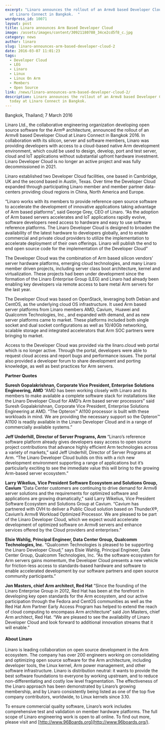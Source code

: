 ```yaml
---
excerpt: "Linaro announces the rollout of an Armv8 based Developer Cloud today
  at Linaro Connect in Bangkok.  "
wordpress_id: 10071
layout: post
title: Linaro announces Arm Based Developer Cloud
image: /assets/images/content/30921180788_34ce2cd5f8_c.jpg
category: news
author: linaro
slug: linaro-announces-arm-based-developer-cloud-2
date: 2016-03-07 11:01:23
tags:
  - Developer Cloud
  - LEG
  - Linaro
  - Linux
  - Linux On Arm
  - Members
  - Open Source
link: /news/linaro-announces-arm-based-developer-cloud-2/
description: Linaro announces the rollout of an Armv8 based Developer Cloud
  today at Linaro Connect in Bangkok.
---
```

Bangkok, Thailand; 7 March 2016

Linaro Ltd., the collaborative engineering organization developing open source software for the Arm® architecture, announced the rollout of an Armv8 based Developer Cloud at Linaro Connect in Bangkok 2016. In collaboration with its silicon, server and software members, Linaro was providing developers with access to a cloud-based native Arm development environment, which could be used to design, develop, port and test server, cloud and IoT applications without substantial upfront hardware investment. Linaro Developer Cloud is no longer an active project and was fully decommissioned in 2021. 

Linaro established two Developer Cloud facilities, one based in Cambridge, UK and the second based in Austin, Texas. Over time the Developer Cloud expanded through participating Linaro member and member partner data-centers providing cloud regions in China, North America and Europe.

“Linaro works with its members to provide reference open source software to accelerate the development of innovative applications taking advantage of Arm based platforms”, said George Grey, CEO of Linaro. “As the adoption of Arm based servers accelerates and IoT applications rapidly evolve, software developers need access to hardware and easy to use software reference platforms. The Linaro Developer Cloud is designed to broaden the availability of the latest hardware to developers globally, and to enable commercial and private cloud providers to utilize the implementation to accelerate deployment of their own offerings. Linaro will publish the end to end open source code for the implementation of the Developer Cloud”

The Developer Cloud was the combination of Arm based silicon vendors’ server hardware platforms, emerging cloud technologies, and many Linaro member driven projects, including server class boot architecture, kernel and virtualization. These projects had been under development since the formation of the Linaro Enterprise Group (LEG) and Linaro had already been enabling key developers via remote access to bare metal Arm servers for the last year.

The Developer Cloud was based on OpenStack, leveraging both Debian and CentOS, as the underlying cloud OS infrastructure. It used Arm based server platforms from Linaro members AMD, Cavium,  Huawei and Qualcomm Technologies, Inc., and expanded with demand, and as new server platforms came to market. These platforms included both single socket and dual socket configurations as well as 10/40Gb networking, scalable storage and integrated accelerators that Arm SOC partners were bringing to market.

Access to the Developer Cloud was provided via the linaro.cloud web portal which is no longer active. Through the portal, developers were able to request cloud access and report bugs and performance issues. The portal also provided a developer forum to share development and porting knowledge, as well as best practices for Arm servers.

**Partner Quotes**

**Suresh Gopalakrishnan, Corporate Vice President, Enterprise Solutions Engineering, AMD**
“AMD has been working closely with Linaro and its members to make available a complete software stack for installations like the Linaro Developer Cloud for AMD’s Arm based server processors” said Suresh Gopalakrishnan, Corporate Vice President, Enterprise Solutions Engineering at AMD. “The Opteron™ A1100 processor is built with these workloads in mind. We are providing the necessary support so the Opteron™ A1100 is readily available in the Linaro Developer Cloud and in a range of commercially available systems.”

**Jeff Underhill,** **Director of Server Programs, Arm**
“Linaro’s reference software platform already gives developers easy access to open source project contributions that advance highly efficient Arm technologies across a variety of markets,” said Jeff Underhill, Director of Server Programs at Arm. “The Linaro Developer Cloud builds on this with a rich new development environment supporting a range of applications but it’s particularly exciting to see the immediate value this will bring to the growing Arm-based server ecosystem.”

**Larry Wikelius, Vice President Software Ecosystem and Solutions Group, Cavium**
“Data Center customers are continuing to drive demand for Armv8 server solutions and the requirements for optimized software and applications are growing dramatically," said Larry Wikelius, Vice President Software Ecosystem and Solutions Group at Cavium. “Cavium has partnered with OVH to deliver a Public Cloud solution based on ThunderX®, Cavium’s Armv8 Workload Optimized Processor. We are pleased to be part of the Linaro Developer Cloud, which we expect would accelerate development of optimized software on Armv8 servers and enhance services offered by the Cloud providers and enterprises.”

**Elsie Wahlig, Principal Engineer, Data Center Group, Qualcomm Technologies, Inc.**
“Qualcomm Technologies is pleased to be supporting the Linaro Developer Cloud,” says Elsie Wahlig, Principal Engineer, Data Center Group, Qualcomm Technologies, Inc. “As the software ecosystem for Arm servers gains momentum, the Developer Cloud presents a new vehicle for friction-less access to standards-based hardware and software to enable accelerated development by our software partners and open source community participants.”

**Jon Masters, chief Arm architect, Red Hat**
“Since the founding of the Linaro Enterprise Group in 2012, Red Hat has been at the forefront in developing key open standards for the Arm ecosystem, and our active participation through the Fedora and CentOS communities as well as the Red Hat Arm Partner Early Access Program has helped to extend the reach of cloud computing to encompass Arm architecture” said Jon Masters, chief Arm architect, Red Hat. “We are pleased to see the availability of Linaro Developer Cloud and look forward to additional innovation streams that it will enable.”

#### About Linaro

Linaro is leading collaboration on open source development in the Arm ecosystem. The company has over 200 engineers working on consolidating and optimizing open source software for the Arm architecture, including developer tools, the Linux kernel, Arm power management, and other software infrastructure. Linaro is distribution neutral: it wants to provide the best software foundations to everyone by working upstream, and to reduce non-differentiating and costly low level fragmentation. The effectiveness of the Linaro approach has been demonstrated by Linaro’s growing membership, and by Linaro consistently being listed as one of the top five company contributors, worldwide, to Linux kernels since 3.10.

To ensure commercial quality software, Linaro’s work includes comprehensive test and validation on member hardware platforms. The full scope of Linaro engineering work is open to all online. To find out more, please visit [](/) and [http://www.96Boards.org](http://www.96boards.org/).